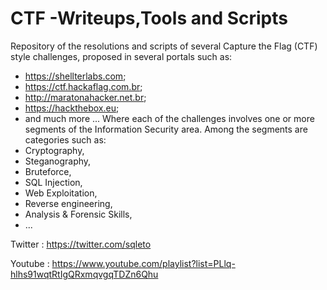 # CTF -Writeups,Tools and Scripts
 Repository of the resolutions and scripts of several Capture the Flag (CTF) style challenges, proposed in several portals such as:
  - https://shellterlabs.com;
  - https://ctf.hackaflag.com.br;
  - http://maratonahacker.net.br;
  - https://hackthebox.eu;
  - and much more ...
 Where each of the challenges involves one or more segments of the Information Security area.
 Among the segments are categories such as:
  - Cryptography,
  - Steganography,
  - Bruteforce,
  - SQL Injection,
  - Web Exploitation,
  - Reverse engineering,
  - Analysis & Forensic Skills,
  - ...

Twitter : https://twitter.com/sqleto

Youtube : https://www.youtube.com/playlist?list=PLlq-hlhs91wqtRtIgQRxmqvgqTDZn6Qhu  





